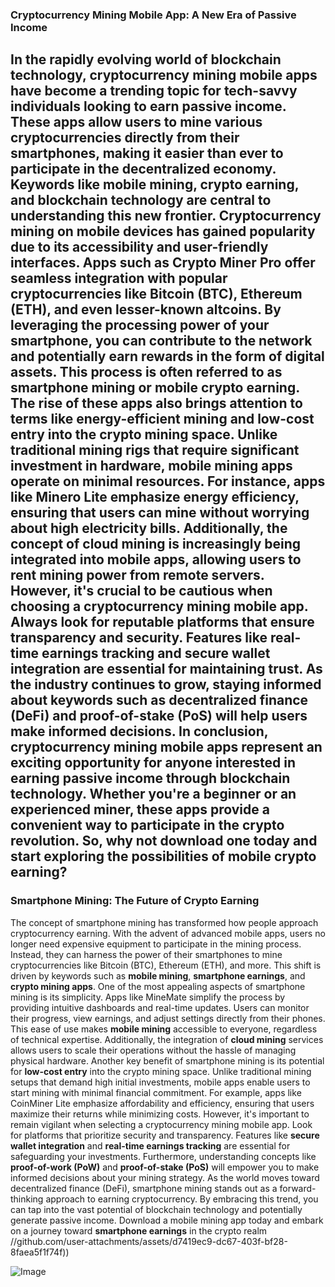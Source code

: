 ### Cryptocurrency Mining Mobile App: A New Era of Passive Income
In the rapidly evolving world of blockchain technology, cryptocurrency mining mobile apps have become a trending topic for tech-savvy individuals looking to earn passive income. These apps allow users to mine various cryptocurrencies directly from their smartphones, making it easier than ever to participate in the decentralized economy. Keywords like **mobile mining**, **crypto earning**, and **blockchain technology** are central to understanding this new frontier.
Cryptocurrency mining on mobile devices has gained popularity due to its accessibility and user-friendly interfaces. Apps such as Crypto Miner Pro offer seamless integration with popular cryptocurrencies like Bitcoin (BTC), Ethereum (ETH), and even lesser-known altcoins. By leveraging the processing power of your smartphone, you can contribute to the network and potentially earn rewards in the form of digital assets. This process is often referred to as **smartphone mining** or **mobile crypto earning**.
The rise of these apps also brings attention to terms like **energy-efficient mining** and **low-cost entry** into the crypto mining space. Unlike traditional mining rigs that require significant investment in hardware, mobile mining apps operate on minimal resources. For instance, apps like Minero Lite emphasize energy efficiency, ensuring that users can mine without worrying about high electricity bills. Additionally, the concept of **cloud mining** is increasingly being integrated into mobile apps, allowing users to rent mining power from remote servers.
However, it's crucial to be cautious when choosing a cryptocurrency mining mobile app. Always look for reputable platforms that ensure transparency and security. Features like **real-time earnings tracking** and **secure wallet integration** are essential for maintaining trust. As the industry continues to grow, staying informed about keywords such as **decentralized finance (DeFi)** and **proof-of-stake (PoS)** will help users make informed decisions.
In conclusion, cryptocurrency mining mobile apps represent an exciting opportunity for anyone interested in earning passive income through blockchain technology. Whether you're a beginner or an experienced miner, these apps provide a convenient way to participate in the crypto revolution. So, why not download one today and start exploring the possibilities of **mobile crypto earning**?
---
### Smartphone Mining: The Future of Crypto Earning
The concept of smartphone mining has transformed how people approach cryptocurrency earning. With the advent of advanced mobile apps, users no longer need expensive equipment to participate in the mining process. Instead, they can harness the power of their smartphones to mine cryptocurrencies like Bitcoin (BTC), Ethereum (ETH), and more. This shift is driven by keywords such as **mobile mining**, **smartphone earnings**, and **crypto mining apps**.
One of the most appealing aspects of smartphone mining is its simplicity. Apps like MineMate simplify the process by providing intuitive dashboards and real-time updates. Users can monitor their progress, view earnings, and adjust settings directly from their phones. This ease of use makes **mobile mining** accessible to everyone, regardless of technical expertise. Additionally, the integration of **cloud mining** services allows users to scale their operations without the hassle of managing physical hardware.
Another key benefit of smartphone mining is its potential for **low-cost entry** into the crypto mining space. Unlike traditional mining setups that demand high initial investments, mobile apps enable users to start mining with minimal financial commitment. For example, apps like CoinMiner Lite emphasize affordability and efficiency, ensuring that users maximize their returns while minimizing costs.
However, it's important to remain vigilant when selecting a cryptocurrency mining mobile app. Look for platforms that prioritize security and transparency. Features like **secure wallet integration** and **real-time earnings tracking** are essential for safeguarding your investments. Furthermore, understanding concepts like **proof-of-work (PoW)** and **proof-of-stake (PoS)** will empower you to make informed decisions about your mining strategy.
As the world moves toward decentralized finance (DeFi), smartphone mining stands out as a forward-thinking approach to earning cryptocurrency. By embracing this trend, you can tap into the vast potential of blockchain technology and potentially generate passive income. Download a mobile mining app today and embark on a journey toward **smartphone earnings** in the crypto realm //github.com/user-attachments/assets/d7419ec9-dc67-403f-bf28-8faea5f1f74f))

![Image](https://github.com/user-attachments/assets/4a25d116-2220-4385-b08e-f287af8fcbc4)

